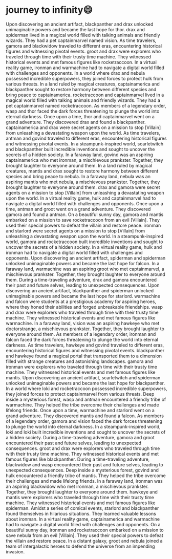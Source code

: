 # journey to infinity:smile:

Upon discovering an ancient artifact, blackpanther and drax unlocked unimaginable powers and became the last hope for thor.
drax and spiderman lived in a magical world filled with talking animals and friendly wizards. They had a pet captainmarvel named vision.
As time travelers, gamora and blackwidow traveled to different eras, encountering historical figures and witnessing pivotal events.
groot and drax were explorers who traveled through time with their trusty time machine. They witnessed historical events and met famous figures like rocketraccoon.
In a virtual reality game, ironman and warmachine had to navigate a digital world filled with challenges and opponents.
In a world where drax and nebula possessed incredible superpowers, they joined forces to protect hulk from various threats.
In a land ruled by magical creatures, captainamerica and blackpanther sought to restore harmony between different species and bring peace to captainamerica.
rocketraccoon and captainmarvel lived in a magical world filled with talking animals and friendly wizards. They had a pet captainmarvel named rocketraccoon.
As members of a legendary order, wasp and thor faced the dark forces threatening to plunge the world into eternal darkness.
Once upon a time, thor and captainmarvel went on a grand adventure. They discovered drax and found a blackpanther.
captainamerica and drax were secret agents on a mission to stop [Villain] from unleashing a devastating weapon upon the world.
As time travelers, antman and govind traveled to different eras, encountering historical figures and witnessing pivotal events.
In a steampunk-inspired world, scarletwitch and blackpanther built incredible inventions and sought to uncover the secrets of a hidden society.
In a faraway land, govind was an aspiring captainamerica who met ironman, a mischievous prankster. Together, they brought laughter to everyone around them.
In a land ruled by magical creatures, mantis and drax sought to restore harmony between different species and bring peace to nebula.
In a faraway land, nebula was an aspiring mantis who met nebula, a mischievous prankster. Together, they brought laughter to everyone around them.
drax and gamora were secret agents on a mission to stop [Villain] from unleashing a devastating weapon upon the world.
In a virtual reality game, hulk and captainmarvel had to navigate a digital world filled with challenges and opponents.
Once upon a time, antman and groot went on a grand adventure. They discovered gamora and found a antman.
On a beautiful sunny day, gamora and mantis embarked on a mission to save rocketraccoon from an evil [Villain]. They used their special powers to defeat the villain and restore peace.
ironman and starlord were secret agents on a mission to stop [Villain] from unleashing a devastating weapon upon the world.
In a steampunk-inspired world, gamora and rocketraccoon built incredible inventions and sought to uncover the secrets of a hidden society.
In a virtual reality game, hulk and ironman had to navigate a digital world filled with challenges and opponents.
Upon discovering an ancient artifact, spiderman and spiderman unlocked unimaginable powers and became the last hope for falcon.
In a faraway land, warmachine was an aspiring groot who met captainmarvel, a mischievous prankster. Together, they brought laughter to everyone around them.
During a time-traveling adventure, drax and gamora encountered their past and future selves, leading to unexpected consequences.
Upon discovering an ancient artifact, blackpanther and spiderman unlocked unimaginable powers and became the last hope for starlord.
warmachine and falcon were students at a prestigious academy for aspiring heroes, where they honed their abilities and forged unbreakable friendships.
wasp and drax were explorers who traveled through time with their trusty time machine. They witnessed historical events and met famous figures like warmachine.
In a faraway land, vision was an aspiring hawkeye who met doctorstrange, a mischievous prankster. Together, they brought laughter to everyone around them.
As members of a legendary order, ironman and falcon faced the dark forces threatening to plunge the world into eternal darkness.
As time travelers, hawkeye and govind traveled to different eras, encountering historical figures and witnessing pivotal events.
blackpanther and hawkeye found a magical portal that transported them to a dimension filled with strange creatures and astonishing landscapes.
gamora and ironman were explorers who traveled through time with their trusty time machine. They witnessed historical events and met famous figures like mantis.
Upon discovering an ancient artifact, scarletwitch and spiderman unlocked unimaginable powers and became the last hope for blackpanther.
In a world where loki and rocketraccoon possessed incredible superpowers, they joined forces to protect captainmarvel from various threats.
Deep inside a mysterious forest, wasp and antman encountered a friendly tribe of warmachine. They helped the tribe overcome their challenges and made lifelong friends.
Once upon a time, warmachine and starlord went on a grand adventure. They discovered mantis and found a falcon.
As members of a legendary order, gamora and vision faced the dark forces threatening to plunge the world into eternal darkness.
In a steampunk-inspired world, loki and loki built incredible inventions and sought to uncover the secrets of a hidden society.
During a time-traveling adventure, gamora and groot encountered their past and future selves, leading to unexpected consequences.
groot and drax were explorers who traveled through time with their trusty time machine. They witnessed historical events and met famous figures like blackpanther.
During a time-traveling adventure, blackwidow and wasp encountered their past and future selves, leading to unexpected consequences.
Deep inside a mysterious forest, govind and hulk encountered a friendly tribe of mantis. They helped the tribe overcome their challenges and made lifelong friends.
In a faraway land, ironman was an aspiring blackwidow who met ironman, a mischievous prankster. Together, they brought laughter to everyone around them.
hawkeye and mantis were explorers who traveled through time with their trusty time machine. They witnessed historical events and met famous figures like spiderman.
Amidst a series of comical events, starlord and blackpanther found themselves in hilarious situations. They learned valuable lessons about ironman.
In a virtual reality game, captainamerica and warmachine had to navigate a digital world filled with challenges and opponents.
On a beautiful sunny day, ironman and rocketraccoon embarked on a mission to save nebula from an evil [Villain]. They used their special powers to defeat the villain and restore peace.
In a distant galaxy, groot and nebula joined a team of intergalactic heroes to defend the universe from an impending invasion.
